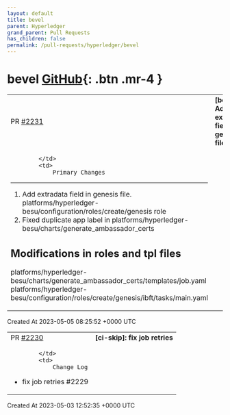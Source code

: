 ```yaml
---
layout: default
title: bevel
parent: Hyperledger
grand_parent: Pull Requests
has_children: false
permalink: /pull-requests/hyperledger/bevel
---
```


# bevel <span class="fs-3 right-align">[GitHub](https://github.com/hyperledger/bevel){: .btn .mr-4 }</span>


<div>
    <table>
        <tr>
            <td>
                PR <a href="https://github.com/hyperledger/bevel/pull/2231" class=".btn">#2231</a>
            </td>
            <td>
                <b>
                    [besu] Add extradata field in genesis file
                </b>
            </td>
        </tr>
        <tr>
            <td>
                
            </td>
            <td>
                Primary Changes
--------------
1. Add extradata field in genesis file. platforms/hyperledger-besu/configuration/roles/create/genesis role
2. Fixed duplicate app label in platforms/hyperledger-besu/charts/generate_ambassador_certs

Modifications in roles and tpl files
-----------------------
platforms/hyperledger-besu/charts/generate_ambassador_certs/templates/job.yaml 
platforms/hyperledger-besu/configuration/roles/create/genesis/ibft/tasks/main.yaml
            </td>
        </tr>
    </table>
    <div class="right-align">
        Created At 2023-05-05 08:25:52 +0000 UTC
    </div>
</div>

<div>
    <table>
        <tr>
            <td>
                PR <a href="https://github.com/hyperledger/bevel/pull/2230" class=".btn">#2230</a>
            </td>
            <td>
                <b>
                    [ci-skip]: fix job retries
                </b>
            </td>
        </tr>
        <tr>
            <td>
                
            </td>
            <td>
                Change Log

- fix job retries
#2229 
            </td>
        </tr>
    </table>
    <div class="right-align">
        Created At 2023-05-03 12:52:35 +0000 UTC
    </div>
</div>

